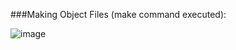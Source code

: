 ###Making Object Files (make command executed):

![image](https://github.com/user-attachments/assets/bf186de7-51a0-41ca-8f18-3c1acb390b1f)
